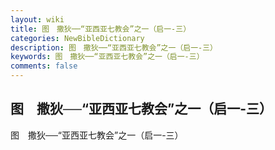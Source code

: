 ```yaml
---
layout: wiki
title: 图　撒狄──“亚西亚七教会”之一（启一-三）
categories: NewBibleDictionary
description: 图　撒狄──“亚西亚七教会”之一（启一-三）
keywords: 图　撒狄──“亚西亚七教会”之一（启一-三）
comments: false
---
```


## 图　撒狄──“亚西亚七教会”之一（启一-三）



图　撒狄──“亚西亚七教会”之一（启一-三）






